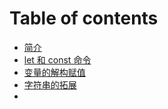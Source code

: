 # Table of contents

* [简介](README.md)
* [let 和 const 命令](let-const.md)
* [变量的解构赋值](destructuring-assignment.md)
* [字符串的拓展](string-extend.md)
* 


